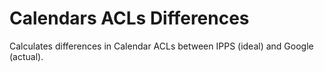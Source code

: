 # Calendars ACLs Differences
Calculates differences in Calendar ACLs between IPPS (ideal) and Google (actual).
